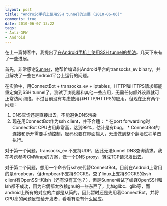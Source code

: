 ```yaml
---
layout: post
title: "Android手机上使用SSH tunnel的进展 (2010-06-06)"
comments: true
date: 2010-06-07 13:22
tags:
- Anti-GFW
- Android
---
```

在上一篇博客中，我提出了[在Android手机上使用SSH tunnel的想法](http://good-good-study.appspot.com/blog/posts/20001)。几天下来有了一些进展。

首先，非常感谢[Sunner](http://sunner.cn/)，他帮忙编译出Android平台的transocks_ev binary，并且解决了一些在Android平台上运行的问题。

在实验中，用ConnectBot + transocks_ev + iptables，HTTP和HTTPS请求都能重定向到SSH tunnel了，测试了浏览器和其他一些应用，无需任何额外设置就可正常访问网络。不过目前没有考虑使用非HTTP/HTTPS的应用。但现在还有两个问题：

  1. DNS查询还是直接出去，不能避免DNS污染
  2. 现在用ConnectBot作为ssh client，并不合适： 
    * 在port forwarding时ConnectBot CPU占用非常高，达到99%，估计是有bug。
    * ConnectBot的连接和断开需要手动控制，密码也要在界面输入，无法做到整个翻墙过程单击执行。

对于第一个问题，transocks_ev 不支持UDP，因此无法tunnel DNS查询请求。我在考虑参考[CMWrap](http://code.google.com/p/cmwrap/)的方案，做一个DNS proxy，转成TCP请求发出去。  


对于第二个问题，想用一个命令行ssh来代替ConnectBot。目前在Android上常用的是dropbear，但dropbear不支持SOCKS。查了linux上支持SOCKS的ssh client有OpenSSH和lsh（还有没有其他？），但是Sunner尝试了编译OpenSSH和lsh都不成功，因为它俩都太依赖gnu的一些东西了，比如glibc、glib等，而android上所有的对应的库都是从简的。因此暂时还是先用着ConnectBot，并将CPU高的问题反馈给开发者，看看有没有什么回应。
